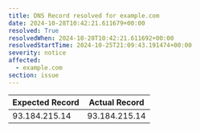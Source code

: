 ```yaml
---
title: DNS Record resolved for example.com
date: 2024-10-28T10:42:21.611679+00:00
resolved: True
resolvedWhen: 2024-10-28T10:42:21.611692+00:00
resolvedStartTime: 2024-10-25T21:09:43.191474+00:00
severity: notice
affected:
  - example.com
section: issue
---
```


| Expected Record  | Actual Record  |
|------------------|----------------|
| 93.184.215.14 | 93.184.215.14 |
